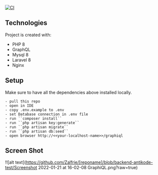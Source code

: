 [![CI](https://github.com/Zalfrie/backend-antikode-test/actions/workflows/laravel.yml/badge.svg)](https://github.com/Zalfrie/backend-antikode-test/actions/workflows/laravel.yml)

## Technologies
Project is created with:
* PHP 8
* GraphQL
* Mysql 8
* Laravel 8
* Nginx

## Setup
Make sure to have all the dependencies above installed locally.

```
- pull this repo
- open in IDE
- copy .env.example to .env
- set Database connection in .env file
- run ``composer install``
- run ``php artisan key:generate``
- run ``php artisan migrate``
- run ``php artisan db:seed``
- open browser http://<<your-localhost-name>>/graphiql 
```

## Screen Shot
!![alt text](https://github.com/Zalfrie/[reponame]/blob/backend-antikode-test/Screenshot 2022-01-21 at 16-02-08 GraphiQL.png?raw=true)
